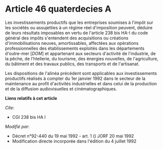 # Article 46 quaterdecies A

Les investissements productifs que les entreprises soumises à l'impôt sur les sociétés ou assujetties à un régime réel
d'imposition peuvent, déduire de leurs résultats imposables en vertu de l'article 238 bis HA-I du code général des impôts
s'entendent des acquisitions ou créations d'immobilisations neuves, amortissables, affectées aux opérations professionnelles
des établissements exploités dans les départements d'outre-mer [*DOM*] et appartenant aux secteurs d'activité de l'industrie,
de la pêche, de l'h<cb>tellerie, du tourisme, des énergies nouvelles, de l'agriculture, du bâtiment et des travaux publics,
des transports et de l'artisanat.

Les dispositions de l'alinéa précédent sont applicables aux investissements productifs réalisés à compter du 1er janvier 1992
dans le secteur de la maintenance au profit d'activités industrielles et dans celui de la production et de la diffusion
audiovisuelles et cinématographiques.

</cb>

**Liens relatifs à cet article**

_Cite_:

  - CGI 238 bis HA I

_Modifié par_:

  - Décret n°92-440 du 19 mai 1992 - art. 1 () JORF 20 mai 1992
  - Modification directe incorporée dans l'édition du 4 juillet 1992
